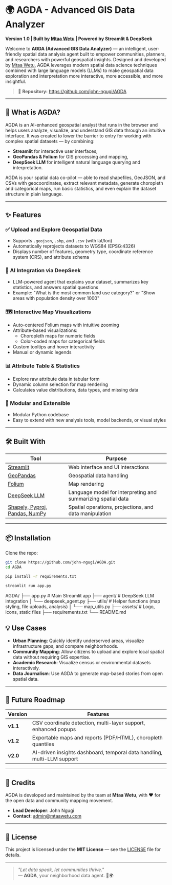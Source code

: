 # 🌍 AGDA - Advanced GIS Data Analyzer

**Version 1.0 | Built by [Mtaa Wetu](https://mtaawetu.com) | Powered by Streamlit & DeepSeek**

Welcome to **AGDA (Advanced GIS Data Analyzer)** — an intelligent, user-friendly spatial data analysis agent built to empower communities, planners, and researchers with powerful geospatial insights. Designed and developed by [Mtaa Wetu](https://github.com/john-ngugi/mtaawetuapp), AGDA leverages modern spatial data science techniques combined with large language models (LLMs) to make geospatial data exploration and interpretation more interactive, more accessible, and more insightful.

> 🔗 **Repository:** https://github.com/john-ngugi/AGDA

---

## 🚀 What is AGDA?

AGDA is an AI-enhanced geospatial analyst that runs in the browser and helps users analyze, visualize, and understand GIS data through an intuitive interface. It was created to lower the barrier to entry for working with complex spatial datasets — by combining:

- **Streamlit** for interactive user interfaces,
- **GeoPandas & Folium** for GIS processing and mapping,
- **DeepSeek LLM** for intelligent natural language querying and interpretation.

AGDA is your spatial data co-pilot — able to read shapefiles, GeoJSON, and CSVs with geocoordinates, extract relevant metadata, generate choropleth and categorical maps, run basic statistics, and even explain the dataset structure in plain language.

---

## ✨ Features

### ✅ Upload and Explore Geospatial Data
- Supports `.geojson`, `.shp`, and `.csv` (with lat/lon)
- Automatically reprojects datasets to WGS84 (EPSG:4326)
- Displays number of features, geometry type, coordinate reference system (CRS), and attribute schema

### 🧠 AI Integration via DeepSeek
- LLM-powered agent that explains your dataset, summarizes key statistics, and answers spatial questions
- Example: "What is the most common land use category?" or "Show areas with population density over 1000"

### 🗺️ Interactive Map Visualizations
- Auto-centered Folium maps with intuitive zooming
- Attribute-based visualizations:
  - Choropleth maps for numeric fields
  - Color-coded maps for categorical fields
- Custom tooltips and hover interactivity
- Manual or dynamic legends

### 📊 Attribute Table & Statistics
- Explore raw attribute data in tabular form
- Dynamic column selection for map rendering
- Calculates value distributions, data types, and missing data

### 🧩 Modular and Extensible
- Modular Python codebase
- Easy to extend with new analysis tools, model backends, or visual styles

---

## 🛠️ Built With

| Tool | Purpose |
|------|---------|
| [Streamlit](https://streamlit.io) | Web interface and UI interactions |
| [GeoPandas](https://geopandas.org) | Geospatial data handling |
| [Folium](https://python-visualization.github.io/folium/) | Map rendering |
| [DeepSeek LLM](https://deepseek.com) | Language model for interpreting and summarizing spatial data |
| [Shapely, Pyproj, Pandas, NumPy](https://pypi.org) | Spatial operations, projections, and data manipulation |

---

## 📦 Installation

Clone the repo:

```bash
git clone https://github.com/john-ngugi/AGDA.git
cd AGDA

pip install -r requirements.txt

streamlit run app.py
```
AGDA/
├── app.py               # Main Streamlit app
├── agent/               # DeepSeek LLM integration
│   └── deepseek_agent.py
├── utils/               # Helper functions (map styling, file uploads, analysis)
│   └── map_utils.py
├── assets/              # Logo, icons, static files
├── requirements.txt
└── README.md


## 💡 Use Cases

- **Urban Planning**: Quickly identify underserved areas, visualize infrastructure gaps, and compare neighborhoods.
- **Community Mapping**: Allow citizens to upload and explore local spatial data without requiring GIS expertise.
- **Academic Research**: Visualize census or environmental datasets interactively.
- **Data Journalism**: Use AGDA to generate map-based stories from open spatial data.

---

## 🧠 Future Roadmap

| Version | Features |
|---------|----------|
| **v1.1** | CSV coordinate detection, multi-layer support, enhanced popups |
| **v1.2** | Exportable maps and reports (PDF/HTML), choropleth quantiles |
| **v2.0** | AI-driven insights dashboard, temporal data handling, multi-LLM support |

---

## 👥 Credits

AGDA is developed and maintained by the team at **Mtaa Wetu**, with ❤️ for the open data and community mapping movement.

- **Lead Developer**: John Ngugi  
- **Contact**: [admin@mtaawetu.com](mailto:admin@mtaawetu.com)

---

## 📜 License

This project is licensed under the **MIT License** — see the [LICENSE](./LICENSE) file for details.

---

> _"Let data speak, let communities thrive."_  
> — **AGDA**, your neighborhood data agent. 👋🌍
